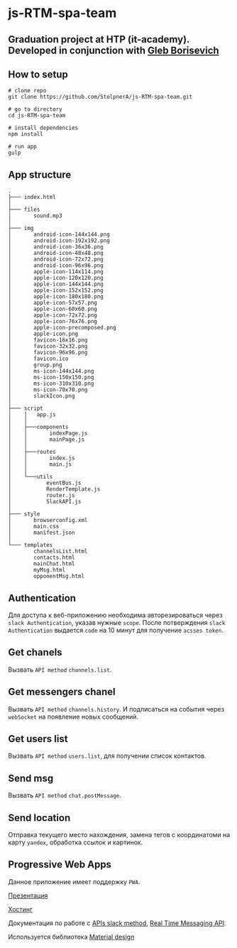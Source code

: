# js-RTM-spa-team
## Graduation project at HTP (it-academy). Developed in conjunction with [Gleb Borisevich](https://github.com/Space647)

## How to setup

```
# clone repo
git clone https://github.com/StolpnerA/js-RTM-spa-team.git

# go to directory
cd js-RTM-spa-team

# install dependencies
npm install

# run app
gulp
```

## App structure
```
.
├─── index.html
│
├─── files
│       sound.mp3
│
├─── img
│       android-icon-144x144.png
│       android-icon-192x192.png
│       android-icon-36x36.png
│       android-icon-48x48.png
│       android-icon-72x72.png
│       android-icon-96x96.png
│       apple-icon-114x114.png
│       apple-icon-120x120.png
│       apple-icon-144x144.png
│       apple-icon-152x152.png
│       apple-icon-180x180.png
│       apple-icon-57x57.png
│       apple-icon-60x60.png
│       apple-icon-72x72.png
│       apple-icon-76x76.png
│       apple-icon-precomposed.png
│       apple-icon.png
│       favicon-16x16.png
│       favicon-32x32.png
│       favicon-96x96.png
│       favicon.ico
│       group.png
│       ms-icon-144x144.png
│       ms-icon-150x150.png
│       ms-icon-310x310.png
│       ms-icon-70x70.png
│       slackIcon.png
│
├─── script
│    │   app.js
│    │
│    ├───components
│    │       indexPage.js
│    │       mainPage.js
│    │
│    ├───routes
│    │       index.js
│    │       main.js
│    │
│    └───utils
│           eventBus.js
│           RenderTemplate.js
│           router.js
│           SlackAPI.js
│
├─── style
│       browserconfig.xml
│       main.css
│       manifest.json
│
└─── templates
        channelsList.html
        contacts.html
        mainChat.html
        myMsg.html
        opponentMsg.html
```

Authentication
--------------
Для доступа к веб-приложению необходима авторезироваться через `slack Authentication`, указав нужные `scope`.
После потверждения `slack Authentication` выдается `code` на 10 минут для получение `acsses token`.

Get chanels
-----------
Вызвать `API method` `channels.list`.

Get messengers chanel
---------------------
Вызвать `API method` `channels.history`. И подписаться на события через `webSocket` на появление новых сообщений.

Get users list
--------------
Вызвать `API method` `users.list`, для получении список контактов.

Send msg
--------
Вызвать `API method` `chat.postMessage`.

Send location
-------------
Отправка текущего место нахождения, замена тегов с координатоми на карту `yandex`, обработка ссылок и картинок.

Progressive Web Apps
-------------
Данное приложение имеет поддержку `PWA`.

[Презентация](https://goo.gl/pLBMLj)

[Хостинг](http://stolpner.synology.me/slackChat/)

Документация по работе с [APIs slack method](https://api.slack.com/methods), [Real Time Messaging API](https://api.slack.com/rtm).

Используется библиотека [Material design](https://getmdl.io/index.html)
